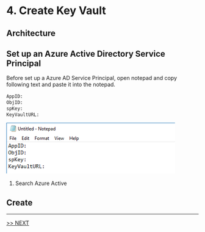 # 4. Create Key Vault

## Architecture

## Set up an Azure Active Directory Service Principal

Before set up a Azure AD Service Principal, open notepad and copy following text and paste it into the notepad.
```
AppID:
ObjID:
spKey:
KeyVaultURL:
```

![key](./images/4.1.png)

1. Search Azure Active 

## Create 


---

[>> NEXT](https://github.com/xlegend1024/az-secu-wrkshp/tree/master/5.CreateSQLVM/Readme.md)
